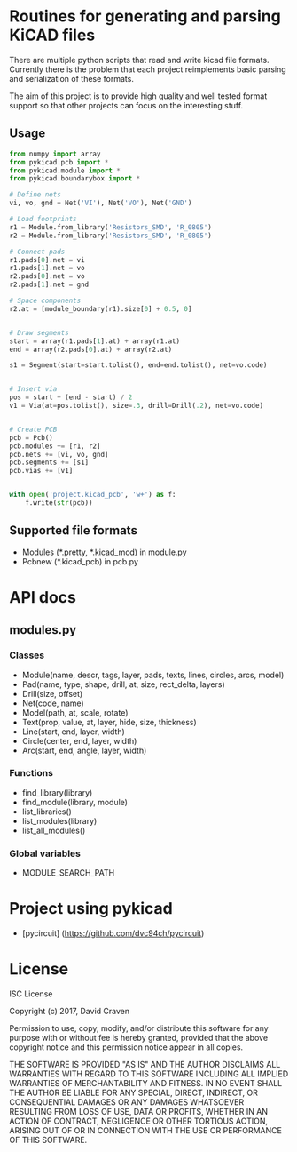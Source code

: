 # Routines for generating and parsing KiCAD files

There are multiple python scripts that read and write kicad file
formats. Currently there is the problem that each project reimplements
basic parsing and serialization of these formats.

The aim of this project is to provide high quality and well tested
format support so that other projects can focus on the interesting
stuff.


## Usage
```python
from numpy import array
from pykicad.pcb import *
from pykicad.module import *
from pykicad.boundarybox import *

# Define nets
vi, vo, gnd = Net('VI'), Net('VO'), Net('GND')

# Load footprints
r1 = Module.from_library('Resistors_SMD', 'R_0805')
r2 = Module.from_library('Resistors_SMD', 'R_0805')

# Connect pads
r1.pads[0].net = vi
r1.pads[1].net = vo
r2.pads[0].net = vo
r2.pads[1].net = gnd

# Space components
r2.at = [module_boundary(r1).size[0] + 0.5, 0]


# Draw segments
start = array(r1.pads[1].at) + array(r1.at)
end = array(r2.pads[0].at) + array(r2.at)

s1 = Segment(start=start.tolist(), end=end.tolist(), net=vo.code)


# Insert via
pos = start + (end - start) / 2
v1 = Via(at=pos.tolist(), size=.3, drill=Drill(.2), net=vo.code)


# Create PCB
pcb = Pcb()
pcb.modules += [r1, r2]
pcb.nets += [vi, vo, gnd]
pcb.segments += [s1]
pcb.vias += [v1]


with open('project.kicad_pcb', 'w+') as f:
    f.write(str(pcb))
```


## Supported file formats

* Modules (*.pretty, *.kicad_mod) in module.py
* Pcbnew (*.kicad_pcb) in pcb.py


# API docs
## modules.py
### Classes
* Module(name, descr, tags, layer, pads, texts, lines, circles, arcs, model)
* Pad(name, type, shape, drill, at, size, rect_delta, layers)
* Drill(size, offset)
* Net(code, name)
* Model(path, at, scale, rotate)
* Text(prop, value, at, layer, hide, size, thickness)
* Line(start, end, layer, width)
* Circle(center, end, layer, width)
* Arc(start, end, angle, layer, width)

### Functions
* find_library(library)
* find_module(library, module)
* list_libraries()
* list_modules(library)
* list_all_modules()

### Global variables
* MODULE_SEARCH_PATH

# Project using pykicad
* [pycircuit] (https://github.com/dvc94ch/pycircuit)

# License
ISC License

Copyright (c) 2017, David Craven

Permission to use, copy, modify, and/or distribute this software for any
purpose with or without fee is hereby granted, provided that the above
copyright notice and this permission notice appear in all copies.

THE SOFTWARE IS PROVIDED "AS IS" AND THE AUTHOR DISCLAIMS ALL WARRANTIES WITH
REGARD TO THIS SOFTWARE INCLUDING ALL IMPLIED WARRANTIES OF MERCHANTABILITY
AND FITNESS. IN NO EVENT SHALL THE AUTHOR BE LIABLE FOR ANY SPECIAL, DIRECT,
INDIRECT, OR CONSEQUENTIAL DAMAGES OR ANY DAMAGES WHATSOEVER RESULTING FROM
LOSS OF USE, DATA OR PROFITS, WHETHER IN AN ACTION OF CONTRACT, NEGLIGENCE
OR OTHER TORTIOUS ACTION, ARISING OUT OF OR IN CONNECTION WITH THE USE OR
PERFORMANCE OF THIS SOFTWARE.

